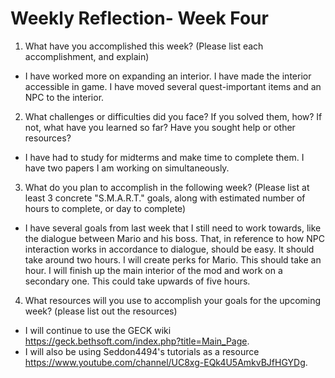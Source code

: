 # Weekly Reflection- Week Four

1. What have you accomplished this week? (Please list each accomplishment, and explain)
  * I have worked more on expanding an interior. I have made the interior accessible in game. I have moved several quest-important items and an NPC to the interior.

2. What challenges or difficulties did you face? If you solved them, how? If not, what have you learned so far? Have you sought help or other resources?
  * I have had to study for midterms and make time to complete them. I have two papers I am working on simultaneously.

3. What do you plan to accomplish in the following week? (Please list at least 3 concrete "S.M.A.R.T." goals, along with estimated number of hours to complete, or day to complete)
  * I have several goals from last week that I still need to work towards, like the dialogue between Mario and his boss. That, in reference to how NPC interaction works in accordance to dialogue, should be easy. It should take around two hours. I will create perks for Mario. This should take an hour. I will finish up the main interior of the mod and work on a secondary one. This could take upwards of five hours.

4. What resources will you use to accomplish your goals for the upcoming week? (please list out the resources)
  * I will continue to use the GECK wiki https://geck.bethsoft.com/index.php?title=Main_Page.
  * I will also be using Seddon4494's tutorials as a resource https://www.youtube.com/channel/UC8xg-EQk4U5AmkvBJfHGYDg.
